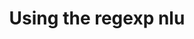---
title: Using the regexp nlu
redirect_to:
  - https://www.ibm.com/support/knowledgecenter/SS7P7S_ind/watson-assistant-solutions/skill/regexp_nlu.html
---